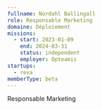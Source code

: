 ```yaml
---
fullname: Nordahl Ballingall
role: Responsable Marketing
domaine: Déploiement
missions:
  - start: 2023-01-09
    end: 2024-03-31
    status: independent
    employer: Opteamis
startups:
  - reva
memberType: beta
---
```


Responsable Marketing

